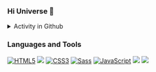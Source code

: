 ### Hi Universe 👋

<details>
<summary>Activity in Github </summary>
<a href="#">
    <img align="center" alt="Mukhammad Khojiakbar's Overall GitHub Stats" src="https://github-readme-stats.vercel.app/api?username=khusanov-m&count_private=true&hide_border=true&show_icons=true&title_color=333&icon_color=111&text_color=444&bg_color=135,bdc3c7,2c3e50" />
  </a>
    
<a href="#">
    <img align="center" alt="Mukhammad Khojiakbar's Most Used Languages" src="https://github-readme-stats.vercel.app/api/top-langs/?username=khusanov-m&layout=compact&langs_count=10&hide_border=true&show_icons=true&title_color=333&icon_color=111&text_color=444&bg_color=135,bdc3c7,2c3e50" />
  </a>
</details>

### Languages and Tools

<a href="https://icons8.com/icon/20909/html-5"><img alt="HTML5" src="https://img.icons8.com/color/40/000000/html-5--v1.png" /></a>
<a href="https://icons8.com/icon/GX4iT6biRXL-/gulp"><img src="https://img.icons8.com/windows/40/db4446/gulp.png"/></a>
<a href="https://icons8.com/icon/21278/css3"><img alt="CSS3" src="https://img.icons8.com/color/40/000000/css3.png"/></a>
<a href="https://icons8.com/icon/QBqFNfPPB2Kx/sass"><img alt="Sass" src="https://img.icons8.com/color/40/000000/sass.png"/></a>
<a href="https://icons8.com/icon/108784/javascript"><img alt="JavaScript" src="https://img.icons8.com/color/40/000000/javascript.png"/></a>
<a href="https://icons8.com/icon/13441/python"><img src="https://img.icons8.com/color/40/000000/python.png"/></a>
<a href="https://icons8.com/icon/0OQR1FYCuA9f/visual-studio-code-2019"><img src="https://img.icons8.com/fluent/40/000000/visual-studio-code-2019.png"/></a>

